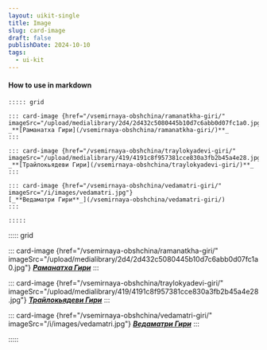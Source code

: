 ```yaml
---
layout: uikit-single
title: Image
slug: card-image
draft: false
publishDate: 2024-10-10
tags:
  - ui-kit
---
```


#### How to use in markdown
```
::::: grid

::: card-image {href="/vsemirnaya-obshchina/ramanatkha-giri/" imageSrc="/upload/medialibrary/2d4/2d432c5080445b10d7c6abb0d07fc1a0.jpg"}
_**[Раманатха Гири](/vsemirnaya-obshchina/ramanatkha-giri/)**_
:::

::: card-image {href="/vsemirnaya-obshchina/traylokyadevi-giri/" imageSrc="/upload/medialibrary/419/4191c8f957381cce830a3fb2b45a4e28.jpg"}
_**[Трайлокьядеви Гири](/vsemirnaya-obshchina/traylokyadevi-giri/)**_
:::

::: card-image {href="/vsemirnaya-obshchina/vedamatri-giri/" imageSrc="/i/images/vedamatri.jpg"}
[_**Ведаматри Гири**_](/vsemirnaya-obshchina/vedamatri-giri/)
:::

:::::
```

::::: grid

::: card-image {href="/vsemirnaya-obshchina/ramanatkha-giri/" imageSrc="/upload/medialibrary/2d4/2d432c5080445b10d7c6abb0d07fc1a0.jpg"}
_**[Раманатха Гири](/vsemirnaya-obshchina/ramanatkha-giri/)**_
:::

::: card-image {href="/vsemirnaya-obshchina/traylokyadevi-giri/" imageSrc="/upload/medialibrary/419/4191c8f957381cce830a3fb2b45a4e28.jpg"}
_**[Трайлокьядеви Гири](/vsemirnaya-obshchina/traylokyadevi-giri/)**_
:::

::: card-image {href="/vsemirnaya-obshchina/vedamatri-giri/" imageSrc="/i/images/vedamatri.jpg"}
[_**Ведаматри Гири**_](/vsemirnaya-obshchina/vedamatri-giri/)
:::

:::::